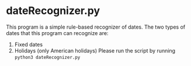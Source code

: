 # dateRecognizer.py
This program is a simple rule-based recognizer of dates. The two types of dates that this program can recognize are:
1.    Fixed dates
2.    Holidays (only American holidays)
Please run the script by running ``python3 dateRecognizer.py``
